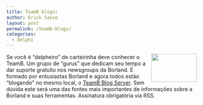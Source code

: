 ```yaml
---
title: TeamB blogs!
author: Erick Sasse
layout: post
permalink: /teamb-blogs/
categories:
  - Delphi
---
```

<img align="right" src="http://www.cadena.com.br/erick/imagens/teamb.gif" width="120" height="75" alt="" border="0" />Se voc&ecirc; &eacute; &#8220;delpheiro&#8221; de carteirinha deve conhecer o TeamB. Um grupo de &#8220;gurus&#8221; que dedicam seu tempo a dar suporte gratuito nos newsgroups da Borland. &Eacute; formado por entusiastas Borland e agora todos est&atilde;o &#8220;blogando&#8221; no mesmo local, o [TeamB Blog Server][1]. Sem d&uacute;vida este ser&aacute; uma das fontes mais importantes de informa&ccedil;&otilde;es sobre a Borland e suas ferramentas. Assinatura obrigat&oacute;ria via RSS.

 [1]: http://blogs.teamb.com/